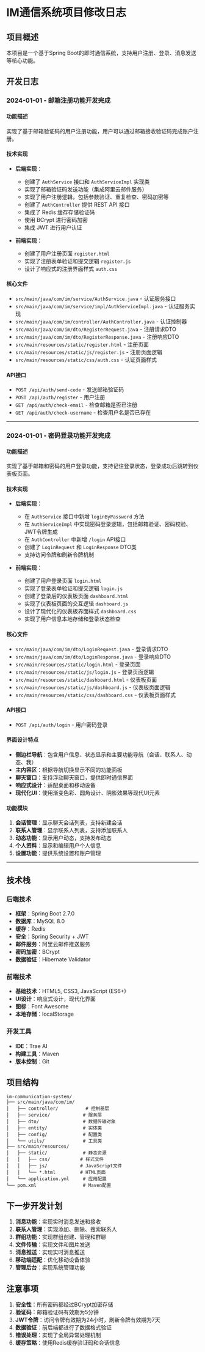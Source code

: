# IM通信系统项目修改日志

## 项目概述
本项目是一个基于Spring Boot的即时通信系统，支持用户注册、登录、消息发送等核心功能。

## 开发日志

### 2024-01-01 - 邮箱注册功能开发完成

#### 功能描述
实现了基于邮箱验证码的用户注册功能，用户可以通过邮箱接收验证码完成账户注册。

#### 技术实现
- **后端实现**：
  - 创建了 `AuthService` 接口和 `AuthServiceImpl` 实现类
  - 实现了邮箱验证码发送功能（集成阿里云邮件服务）
  - 实现了用户注册逻辑，包括参数验证、重复检查、密码加密等
  - 创建了 `AuthController` 提供 REST API 接口
  - 集成了 Redis 缓存存储验证码
  - 使用 BCrypt 进行密码加密
  - 集成 JWT 进行用户认证

- **前端实现**：
  - 创建了用户注册页面 `register.html`
  - 实现了注册表单验证和提交逻辑 `register.js`
  - 设计了响应式的注册界面样式 `auth.css`

#### 核心文件
- `src/main/java/com/im/service/AuthService.java` - 认证服务接口
- `src/main/java/com/im/service/impl/AuthServiceImpl.java` - 认证服务实现
- `src/main/java/com/im/controller/AuthController.java` - 认证控制器
- `src/main/java/com/im/dto/RegisterRequest.java` - 注册请求DTO
- `src/main/java/com/im/dto/RegisterResponse.java` - 注册响应DTO
- `src/main/resources/static/register.html` - 注册页面
- `src/main/resources/static/js/register.js` - 注册页面逻辑
- `src/main/resources/static/css/auth.css` - 认证页面样式

#### API接口
- `POST /api/auth/send-code` - 发送邮箱验证码
- `POST /api/auth/register` - 用户注册
- `GET /api/auth/check-email` - 检查邮箱是否已注册
- `GET /api/auth/check-username` - 检查用户名是否已存在

---

### 2024-01-01 - 密码登录功能开发完成

#### 功能描述
实现了基于邮箱和密码的用户登录功能，支持记住登录状态，登录成功后跳转到仪表板页面。

#### 技术实现
- **后端实现**：
  - 在 `AuthService` 接口中新增 `loginByPassword` 方法
  - 在 `AuthServiceImpl` 中实现密码登录逻辑，包括邮箱验证、密码校验、JWT令牌生成
  - 在 `AuthController` 中新增 `/login` API接口
  - 创建了 `LoginRequest` 和 `LoginResponse` DTO类
  - 支持访问令牌和刷新令牌机制

- **前端实现**：
  - 创建了用户登录页面 `login.html`
  - 实现了登录表单验证和提交逻辑 `login.js`
  - 创建了登录后的仪表板页面 `dashboard.html`
  - 实现了仪表板页面的交互逻辑 `dashboard.js`
  - 设计了现代化的仪表板界面样式 `dashboard.css`
  - 实现了用户信息本地存储和登录状态检查

#### 核心文件
- `src/main/java/com/im/dto/LoginRequest.java` - 登录请求DTO
- `src/main/java/com/im/dto/LoginResponse.java` - 登录响应DTO
- `src/main/resources/static/login.html` - 登录页面
- `src/main/resources/static/js/login.js` - 登录页面逻辑
- `src/main/resources/static/dashboard.html` - 仪表板页面
- `src/main/resources/static/js/dashboard.js` - 仪表板页面逻辑
- `src/main/resources/static/css/dashboard.css` - 仪表板页面样式

#### API接口
- `POST /api/auth/login` - 用户密码登录

#### 界面设计特点
- **侧边栏导航**：包含用户信息、状态显示和主要功能导航（会话、联系人、动态、我）
- **主内容区**：根据导航切换显示不同的功能面板
- **聊天窗口**：支持浮动聊天窗口，提供即时通信界面
- **响应式设计**：适配桌面和移动设备
- **现代化UI**：使用渐变色彩、圆角设计、阴影效果等现代UI元素

#### 功能模块
1. **会话管理**：显示聊天会话列表，支持新建会话
2. **联系人管理**：显示联系人列表，支持添加联系人
3. **动态功能**：显示用户动态，支持发布动态
4. **个人资料**：显示和编辑用户个人信息
5. **设置功能**：提供系统设置和账户管理

---

## 技术栈

### 后端技术
- **框架**：Spring Boot 2.7.0
- **数据库**：MySQL 8.0
- **缓存**：Redis
- **安全**：Spring Security + JWT
- **邮件服务**：阿里云邮件推送服务
- **密码加密**：BCrypt
- **数据验证**：Hibernate Validator

### 前端技术
- **基础技术**：HTML5, CSS3, JavaScript (ES6+)
- **UI设计**：响应式设计，现代化界面
- **图标**：Font Awesome
- **本地存储**：localStorage

### 开发工具
- **IDE**：Trae AI
- **构建工具**：Maven
- **版本控制**：Git

## 项目结构

```
im-communication-system/
├── src/main/java/com/im/
│   ├── controller/          # 控制器层
│   ├── service/            # 服务层
│   ├── dto/                # 数据传输对象
│   ├── entity/             # 实体类
│   ├── config/             # 配置类
│   └── utils/              # 工具类
├── src/main/resources/
│   ├── static/             # 静态资源
│   │   ├── css/           # 样式文件
│   │   ├── js/            # JavaScript文件
│   │   └── *.html         # HTML页面
│   └── application.yml     # 应用配置
└── pom.xml                 # Maven配置
```

## 下一步开发计划

1. **消息功能**：实现实时消息发送和接收
2. **联系人管理**：实现添加、删除、搜索联系人
3. **群组功能**：实现群组创建、管理和群聊
4. **文件传输**：实现文件和图片发送
5. **消息推送**：实现实时消息推送
6. **移动端适配**：优化移动设备体验
7. **管理后台**：实现系统管理功能

## 注意事项

1. **安全性**：所有密码都经过BCrypt加密存储
2. **验证码**：邮箱验证码有效期为5分钟
3. **JWT令牌**：访问令牌有效期为24小时，刷新令牌有效期为7天
4. **数据验证**：前后端都进行了数据格式验证
5. **错误处理**：实现了全局异常处理机制
6. **缓存策略**：使用Redis缓存验证码和会话信息